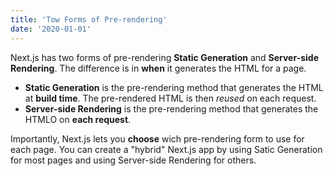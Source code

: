 ```yaml
---
title: 'Tow Forms of Pre-rendering'
date: '2020-01-01'
---
```


Next.js has two forms of pre-rendering **Static Generation** and **Server-side Rendering**. The difference is in **when** it generates the HTML for a page.

- **Static Generation** is the pre-rendering method that generates the HTML at **build time**. The pre-rendered HTML is then _reused_ on each request.
- **Server-side Rendering** is the pre-rendering method that generates the HTMLO on **each request**.

Importantly, Next.js lets you **choose** wich pre-rendering form to use for each page. You can create a "hybrid" Next.js app by using Satic Generation for most pages and using Server-side Rendering for others.
